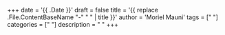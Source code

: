 +++
date = '{{ .Date }}'
draft = false
title = '{{ replace .File.ContentBaseName "-" " " | title }}'
author = 'Moriel Mauni'
tags = [" "]
categories = [" "]
description = " "
+++
